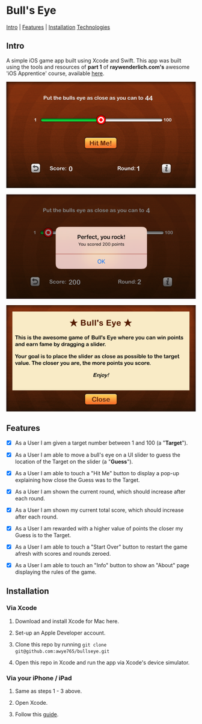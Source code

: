 # Bull's Eye

[Intro](#intro) | [Features](#features) | [Installation](#installation)  [Technologies](#technologies)

## <a name="intro">Intro

A simple iOS game app built using Xcode and Swift.  This app was built using the tools and resources of **part 1** of **raywenderlich.com's** awesome 'iOS Apprentice' course, available [here](https://www.raywenderlich.com/store/ios-apprentice).

<p align="center">
  <img src="bullseye/Assets.xcassets/readmeImages/mainScreen.png">
</p>

<p align="center">
  <img src="bullseye/Assets.xcassets/readmeImages/popUp.png">
</p>

<p align="center">
  <img src="bullseye/Assets.xcassets/readmeImages/infoPage.png">
</p>

## <a name="intro">Features

- [X] As a User I am given a target number between 1 and 100 (a "**Target**").

- [X] As a User I am able to move a bull's eye on a UI slider to guess the location of the Target on the slider (a "**Guess**").

- [X] As a User I am able to touch a "Hit Me" button to display a pop-up explaining how close the Guess was to the Target.

- [X] As a User I am shown the current round, which should increase after each round.

- [X] As a User I am shown my current total score, which should increase after each round.

- [X] As a User I am rewarded with a higher value of points the closer my Guess is to the Target.

- [X] As a User I am able to touch a "Start Over" button to restart the game afresh with scores and rounds zeroed.

- [X] As a User I am able to touch an "Info" button to show an "About" page displaying the rules of the game.

## <a name="intro">Installation

### Via Xcode

1.  Download and install Xcode for Mac here.

2.  Set-up an Apple Developer account.

3.  Clone this repo by running ``git clone git@github.com:awye765/bullseye.git``

4.  Open this repo in Xcode and run the app via Xcode's device simulator.

### Via your iPhone / iPad

1.  Same as steps 1 - 3 above.

2.  Open Xcode.

3.  Follow this [guide](https://developer.apple.com/library/content/documentation/IDEs/Conceptual/AppDistributionGuide/LaunchingYourApponDevices/LaunchingYourApponDevices.html).

